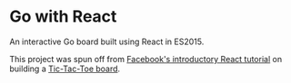 # Go with React

An interactive Go board built using React in ES2015.

This project was spun off from [Facebook's introductory React tutorial](https://facebook.github.io/react/tutorial/tutorial.html) on building a [Tic-Tac-Toe board](https://codepen.io/ericnakagawa/pen/ALxakj).
